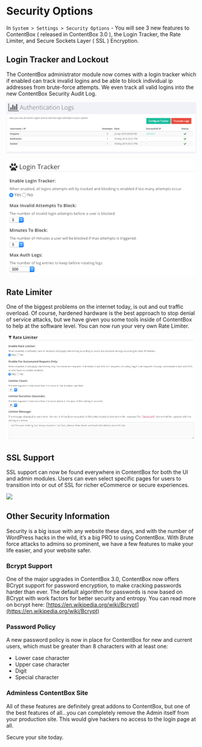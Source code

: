 # Security Options

In `System > Settings > Security Options` - You will see 3 new features to ContentBox ( released in ContentBox 3.0 ), the Login Tracker, the Rate Limiter, and Secure Sockets Layer ( SSL ) Encryption.

## Login Tracker and Lockout

The ContentBox administrator module now comes with a login tracker which if enabled can track invalid logins and be able to block individual ip addresses from brute-force attempts. We even track all valid logins into the new ContentBox Security Audit Log.

![](<../../../../.gitbook/assets/authlogs (1) (1).png>)

![](<../../../../.gitbook/assets/logintracker (1) (1).png>)

## Rate Limiter

One of the biggest problems on the internet today, is out and out traffic overload. Of course, hardened hardware is the best approach to stop denial of service attacks, but we have given you some tools inside of ContentBox to help at the software level. You can now run your very own Rate Limiter.

![](<../../../../.gitbook/assets/ratelimiter (1) (1).png>)

## SSL Support

SSL support can now be found everywhere in ContentBox for both the UI and admin modules. Users can even select specific pages for users to transition into or out of SSL for richer eCommerce or secure experiences.

![](<../../../../.gitbook/assets/ssl\_settings (1) (1).png>)

## Other Security Information

Security is a big issue with any website these days, and with the number of WordPress hacks in the wild, it’s a big PRO to using ContentBox. With Brute force attacks to admins so prominent, we have a few features to make your life easier, and your website safer.

### Bcrypt Support

One of the major upgrades in ContentBox 3.0, ContentBox now offers BCrypt support for password encryption, to make cracking passwords harder than ever. The default algorithm for passwords is now based on BCrypt with work factors for better security and entropy. You can read more on bcrypt here: [https://en.wikipedia.org/wiki/Bcrypt](https://en.wikipedia.org/wiki/Bcrypt)

### Password Policy

A new password policy is now in place for ContentBox for new and current users, which must be greater than 8 characters with at least one:

* Lower case character
* Upper case character
* Digit
* Special character

### Adminless ContentBox Site

All of these features are definitely great addons to ContentBox, but one of the best features of all...you can completely remove the Admin itself from your production site. This would give hackers no access to the login page at all.

Secure your site today.
